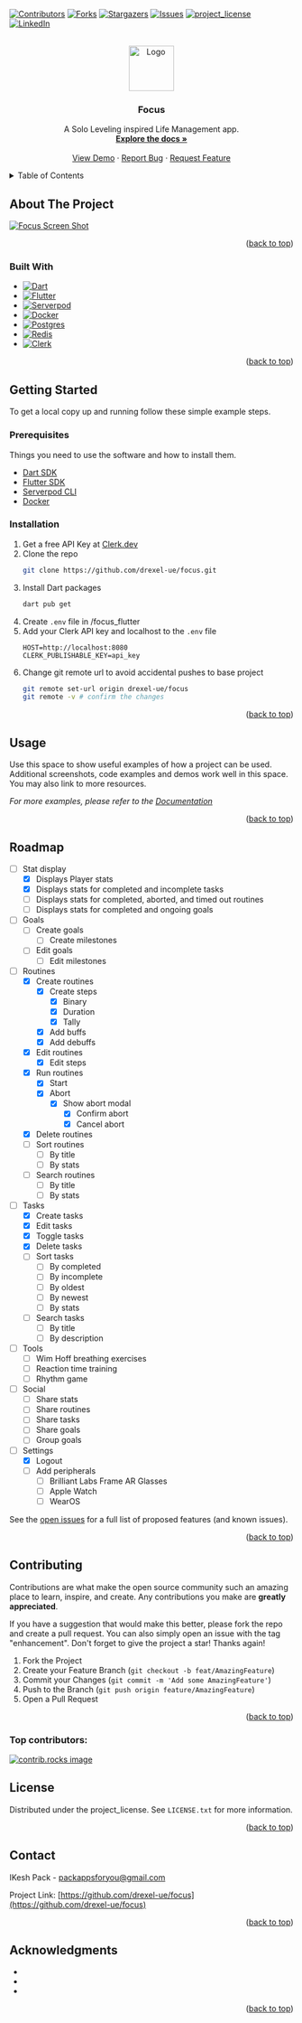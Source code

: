 <!-- Improved compatibility of back to top link: See: https://github.com/othneildrew/Best-README-Template/pull/73 -->
<a id="readme-top"></a>
<!--
*** Thanks for checking out the Best-README-Template. If you have a suggestion
*** that would make this better, please fork the repo and create a pull request
*** or simply open an issue with the tag "enhancement".
*** Don't forget to give the project a star!
*** Thanks again! Now go create something AMAZING! :D
-->



<!-- PROJECT SHIELDS -->
<!--
*** I'm using markdown "reference style" links for readability.
*** Reference links are enclosed in brackets [ ] instead of parentheses ( ).
*** See the bottom of this document for the declaration of the reference variables
*** for contributors-url, forks-url, etc. This is an optional, concise syntax you may use.
*** https://www.markdownguide.org/basic-syntax/#reference-style-links
-->
[![Contributors][contributors-shield]][contributors-url]
[![Forks][forks-shield]][forks-url]
[![Stargazers][stars-shield]][stars-url]
[![Issues][issues-shield]][issues-url]
[![project_license][license-shield]][license-url]
[![LinkedIn][linkedin-shield]][linkedin-url]



<!-- PROJECT LOGO -->
<br />
<div align="center">
  <a href="https://github.com/drexel-ue/focus">
    <img src="focus_flutter/assets/icon/icon.png" alt="Logo" width="80" height="80">
  </a>

<h3 align="center">Focus</h3>

  <p align="center">
    A Solo Leveling inspired Life Management app.
    <br />
    <a href="https://github.com/drexel-ue/focus"><strong>Explore the docs »</strong></a>
    <br />
    <br />
    <a href="https://github.com/drexel-ue/focus">View Demo</a>
    &middot;
    <a href="https://github.com/drexel-ue/focus/issues/new?labels=bug&template=bug-report---.md">Report Bug</a>
    &middot;
    <a href="https://github.com/drexel-ue/focus/issues/new?labels=enhancement&template=feature-request---.md">Request Feature</a>
  </p>
</div>



<!-- TABLE OF CONTENTS -->
<details>
  <summary>Table of Contents</summary>
  <ol>
    <li>
      <a href="#about-the-project">About The Project</a>
      <ul>
        <li><a href="#built-with">Built With</a></li>
      </ul>
    </li>
    <li>
      <a href="#getting-started">Getting Started</a>
      <ul>
        <li><a href="#prerequisites">Prerequisites</a></li>
        <li><a href="#installation">Installation</a></li>
      </ul>
    </li>
    <li><a href="#usage">Usage</a></li>
    <li><a href="#roadmap">Roadmap</a></li>
    <li><a href="#contributing">Contributing</a></li>
    <li><a href="#license">License</a></li>
    <li><a href="#contact">Contact</a></li>
    <li><a href="#acknowledgments">Acknowledgments</a></li>
  </ol>
</details>



<!-- ABOUT THE PROJECT -->
## About The Project

[![Focus Screen Shot][product-screenshot]](https://example.com)

<!-- Here's a blank template to get started. To avoid retyping too much info, do a search and replace with your text editor for the following: `drexel-ue`, `focus`, `twitter_handle`, `linkedin_username`, `email_client`, `email`, `project_title`, `project_description`, `project_license` -->

<p align="right">(<a href="#readme-top">back to top</a>)</p>



### Built With

* [![Dart][Dart.dev]][Dart-url]
* [![Flutter][Flutter.dev]][Flutter-url]
* [![Serverpod][Serverpod.dev]][Serverpod-url]
* [![Docker][Docker.com]][Docker-url]
* [![Postgres][Postgres.com]][Postgres-url]
* [![Redis][Redis.com]][Redis-url]
* [![Clerk][Clerk.dev]][Clerk-url]

<p align="right">(<a href="#readme-top">back to top</a>)</p>



<!-- GETTING STARTED -->
## Getting Started

To get a local copy up and running follow these simple example steps.

### Prerequisites

Things you need to use the software and how to install them.
* [Dart SDK][Dart-install-url]
* [Flutter SDK][Flutter-install-url]
* [Serverpod CLI][Serverpod-url]
* [Docker][Docker-url]

### Installation

1. Get a free API Key at [Clerk.dev][Clerk-url]
2. Clone the repo
   ```sh
   git clone https://github.com/drexel-ue/focus.git
   ```
3. Install Dart packages
   ```sh
   dart pub get
   ```
4. Create `.env` file in /focus_flutter
5. Add your Clerk API key and localhost to the `.env` file
   ```
   HOST=http://localhost:8080
   CLERK_PUBLISHABLE_KEY=api_key
   ```
5. Change git remote url to avoid accidental pushes to base project
   ```sh
   git remote set-url origin drexel-ue/focus
   git remote -v # confirm the changes
   ```

<p align="right">(<a href="#readme-top">back to top</a>)</p>



<!-- USAGE EXAMPLES -->
## Usage

Use this space to show useful examples of how a project can be used. Additional screenshots, code examples and demos work well in this space. You may also link to more resources.

_For more examples, please refer to the [Documentation](https://example.com)_

<p align="right">(<a href="#readme-top">back to top</a>)</p>



<!-- ROADMAP -->
## Roadmap

- [ ] Stat display
  - [x] Displays Player stats
  - [x] Displays stats for completed and incomplete tasks
  - [ ] Displays stats for completed, aborted, and timed out routines
  - [ ] Displays stats for completed and ongoing goals
- [ ] Goals
  - [ ] Create goals
    - [ ] Create milestones
  - [ ] Edit goals
    - [ ] Edit milestones
- [ ] Routines
  - [x] Create routines
    - [x] Create steps
      - [x] Binary
      - [x] Duration
      - [x] Tally
    - [x] Add buffs
    - [x] Add debuffs
  - [x] Edit routines
    - [x] Edit steps
  - [x] Run routines
    - [x] Start
    - [x] Abort
      - [x] Show abort modal
        - [x] Confirm abort
        - [x] Cancel abort
  - [x] Delete routines
  - [ ] Sort routines
    - [ ] By title
    - [ ] By stats
  - [ ] Search routines
    - [ ] By title
    - [ ] By stats
- [ ] Tasks
  - [x] Create tasks
  - [x] Edit tasks
  - [x] Toggle tasks
  - [x] Delete tasks
  - [ ] Sort tasks
      - [ ] By completed
      - [ ] By incomplete
      - [ ] By oldest
      - [ ] By newest
      - [ ] By stats
  - [ ] Search tasks
    - [ ] By title
    - [ ] By description
- [ ] Tools
  - [ ] Wim Hoff breathing exercises
  - [ ] Reaction time training
  - [ ] Rhythm game
- [ ] Social
  - [ ] Share stats
  - [ ] Share routines
  - [ ] Share tasks
  - [ ] Share goals
  - [ ] Group goals
- [ ] Settings
  - [x] Logout
  - [ ] Add peripherals
    - [ ] Brilliant Labs Frame AR Glasses
    - [ ] Apple Watch
    - [ ] WearOS

See the [open issues](https://github.com/drexel-ue/focus/issues) for a full list of proposed features (and known issues).

<p align="right">(<a href="#readme-top">back to top</a>)</p>



<!-- CONTRIBUTING -->
## Contributing

Contributions are what make the open source community such an amazing place to learn, inspire, and create. Any contributions you make are **greatly appreciated**.

If you have a suggestion that would make this better, please fork the repo and create a pull request. You can also simply open an issue with the tag "enhancement".
Don't forget to give the project a star! Thanks again!

1. Fork the Project
2. Create your Feature Branch (`git checkout -b feat/AmazingFeature`)
3. Commit your Changes (`git commit -m 'Add some AmazingFeature'`)
4. Push to the Branch (`git push origin feature/AmazingFeature`)
5. Open a Pull Request

<p align="right">(<a href="#readme-top">back to top</a>)</p>

### Top contributors:

<a href="https://github.com/drexel-ue/focus/graphs/contributors">
  <img src="https://contrib.rocks/image?repo=drexel-ue/focus" alt="contrib.rocks image" />
</a>



<!-- LICENSE -->
## License

Distributed under the project_license. See `LICENSE.txt` for more information.

<p align="right">(<a href="#readme-top">back to top</a>)</p>



<!-- CONTACT -->
## Contact

IKesh Pack - packappsforyou@gmail.com

Project Link: [https://github.com/drexel-ue/focus](https://github.com/drexel-ue/focus)

<p align="right">(<a href="#readme-top">back to top</a>)</p>



<!-- ACKNOWLEDGMENTS -->
## Acknowledgments

* []()
* []()
* []()

<p align="right">(<a href="#readme-top">back to top</a>)</p>



<!-- MARKDOWN LINKS & IMAGES -->
<!-- https://www.markdownguide.org/basic-syntax/#reference-style-links -->
[contributors-shield]: https://img.shields.io/github/contributors/drexel-ue/focus.svg?style=for-the-badge
[contributors-url]: https://github.com/drexel-ue/focus/graphs/contributors
[Clerk.dev]: https://img.shields.io/badge/clerk-363737?style=for-the-badge&logo=clerk&logoColor=white
[Clerk-url]: https://clerk.dev/
[Clerk-install-url]: https://clerk.dev/docs/getting-started/installation
[Dart.dev]: https://img.shields.io/badge/dart-0175C2?style=for-the-badge&logo=dart&logoColor=white
[Dart-url]: https://dart.dev/
[Dart-install-url]: https://dart.dev/get-dart
[Docker.com]: https://img.shields.io/badge/docker-2496ED?style=for-the-badge&logo=docker&logoColor=white
[Docker-url]: https://www.docker.com/
[forks-shield]: https://img.shields.io/github/forks/drexel-ue/focus.svg?style=for-the-badge
[Flutter.dev]: https://img.shields.io/badge/flutter-02569B?style=for-the-badge&logo=flutter&logoColor=white
[Flutter-url]: https://flutter.dev/
[Flutter-install-url]: https://docs.flutter.dev/get-started/install
[Serverpod.dev]: https://img.shields.io/badge/serverpod-F26135?style=for-the-badge&logo=serverpod&logoColor=white
[Serverpod-url]: https://serverpod.dev/
[Serverpod-install-url]: https://docs.serverpod.dev/
[Postgres.com]: https://img.shields.io/badge/postgres-316192?style=for-the-badge&logo=postgresql&logoColor=white
[Postgres-url]: https://www.postgresql.org/
[Redis.com]: https://img.shields.io/badge/redis-DC382D?style=for-the-badge&logo=redis&logoColor=white
[Redis-url]: https://redis.io/
[forks-url]: https://github.com/drexel-ue/focus/network/members
[stars-shield]: https://img.shields.io/github/stars/drexel-ue/focus.svg?style=for-the-badge
[stars-url]: https://github.com/drexel-ue/focus/stargazers
[issues-shield]: https://img.shields.io/github/issues/drexel-ue/focus.svg?style=for-the-badge
[issues-url]: https://github.com/drexel-ue/focus/issues
[license-shield]: https://img.shields.io/github/license/drexel-ue/focus.svg?style=for-the-badge
[license-url]: https://github.com/drexel-ue/focus/blob/master/LICENSE.txt
[linkedin-shield]: https://img.shields.io/badge/-LinkedIn-black.svg?style=for-the-badge&logo=linkedin&colorB=555
[linkedin-url]: https://www.linkedin.com/in/ikesh-pack-96262b192/
[product-screenshot]: images/product-screenshot.png
[Next.js]: https://img.shields.io/badge/next.js-000000?style=for-the-badge&logo=nextdotjs&logoColor=white
[Next-url]: https://nextjs.org/
[React.js]: https://img.shields.io/badge/React-20232A?style=for-the-badge&logo=react&logoColor=61DAFB
[React-url]: https://reactjs.org/
[Vue.js]: https://img.shields.io/badge/Vue.js-35495E?style=for-the-badge&logo=vuedotjs&logoColor=4FC08D
[Vue-url]: https://vuejs.org/
[Angular.io]: https://img.shields.io/badge/Angular-DD0031?style=for-the-badge&logo=angular&logoColor=white
[Angular-url]: https://angular.io/
[Svelte.dev]: https://img.shields.io/badge/Svelte-4A4A55?style=for-the-badge&logo=svelte&logoColor=FF3E00
[Svelte-url]: https://svelte.dev/
[Laravel.com]: https://img.shields.io/badge/Laravel-FF2D20?style=for-the-badge&logo=laravel&logoColor=white
[Laravel-url]: https://laravel.com
[Bootstrap.com]: https://img.shields.io/badge/Bootstrap-563D7C?style=for-the-badge&logo=bootstrap&logoColor=white
[Bootstrap-url]: https://getbootstrap.com
[JQuery.com]: https://img.shields.io/badge/jQuery-0769AD?style=for-the-badge&logo=jquery&logoColor=white
[JQuery-url]: https://jquery.com
